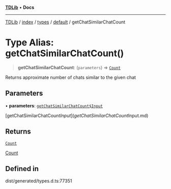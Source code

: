 [**TDLib**](../../../../../../README.md) • **Docs**

***

[TDLib](../../../../../../modules.md) / [index](../../../../../README.md) / [types](../../../README.md) / [default](../README.md) / getChatSimilarChatCount

# Type Alias: getChatSimilarChatCount()

> **getChatSimilarChatCount**: (`parameters`) => [`Count`](Count-1.md)

Returns approximate number of chats similar to the given chat

## Parameters

• **parameters**: [`getChatSimilarChatCount$Input`](getChatSimilarChatCount$Input.md)

[getChatSimilarChatCount$Input](getChatSimilarChatCount$Input.md)

## Returns

[`Count`](Count-1.md)

[Count](Count-1.md)

## Defined in

dist/generated/types.d.ts:77351
